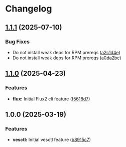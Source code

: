 # Changelog

## [1.1.1](https://github.com/memes/devcontainers-features/compare/vesctl-v1.1.0...vesctl-v1.1.1) (2025-07-10)


### Bug Fixes

* Do not install weak deps for RPM prereqs ([a2c1d4e](https://github.com/memes/devcontainers-features/commit/a2c1d4ef089efc91bfac679c8dd8095548ea5c9f))
* Do not install weak deps for RPM prereqs ([a0da2bc](https://github.com/memes/devcontainers-features/commit/a0da2bc6b37690fa0392b79f32f4641b1cb9b82c))

## [1.1.0](https://github.com/memes/devcontainers-features/compare/vesctl-v1.0.0...vesctl-v1.1.0) (2025-04-23)


### Features

* **flux:** Initial Flux2 cli feature ([f5618d7](https://github.com/memes/devcontainers-features/commit/f5618d738e5d21d24d23bd33f1f5f547ed4811c4))

## 1.0.0 (2025-03-19)


### Features

* **vesctl:** Initial vesctl feature ([b8915c7](https://github.com/memes/devcontainers-features/commit/b8915c7ec0d162d5bf44558d415ebd67c2cffda7))
